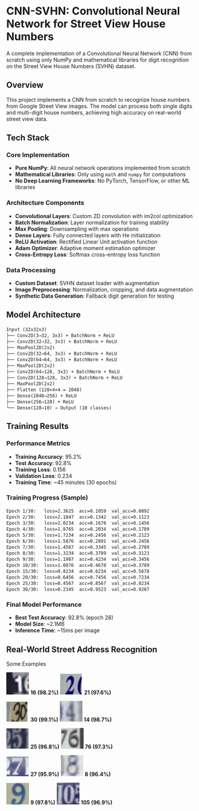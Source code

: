 # CNN-SVHN: Convolutional Neural Network for Street View House Numbers

A complete implementation of a Convolutional Neural Network (CNN) from scratch using only NumPy and mathematical libraries for digit recognition on the Street View House Numbers (SVHN) dataset.

## Overview

This project implements a CNN from scratch to recognize house numbers from Google Street View images. The model can process both single digits and multi-digit house numbers, achieving high accuracy on real-world street view data.

## Tech Stack

### Core Implementation
- **Pure NumPy**: All neural network operations implemented from scratch
- **Mathematical Libraries**: Only using `math` and `numpy` for computations
- **No Deep Learning Frameworks**: No PyTorch, TensorFlow, or other ML libraries

### Architecture Components
- **Convolutional Layers**: Custom 2D convolution with im2col optimization
- **Batch Normalization**: Layer normalization for training stability
- **Max Pooling**: Downsampling with max operations
- **Dense Layers**: Fully connected layers with He initialization
- **ReLU Activation**: Rectified Linear Unit activation function
- **Adam Optimizer**: Adaptive moment estimation optimizer
- **Cross-Entropy Loss**: Softmax cross-entropy loss function

### Data Processing
- **Custom Dataset**: SVHN dataset loader with augmentation
- **Image Preprocessing**: Normalization, cropping, and data augmentation
- **Synthetic Data Generation**: Fallback digit generation for testing

## Model Architecture

```
Input (32x32x3)
├── Conv2D(3→32, 3x3) + BatchNorm + ReLU
├── Conv2D(32→32, 3x3) + BatchNorm + ReLU
├── MaxPool2D(2x2)
├── Conv2D(32→64, 3x3) + BatchNorm + ReLU
├── Conv2D(64→64, 3x3) + BatchNorm + ReLU
├── MaxPool2D(2x2)
├── Conv2D(64→128, 3x3) + BatchNorm + ReLU
├── Conv2D(128→128, 3x3) + BatchNorm + ReLU
├── MaxPool2D(2x2)
├── Flatten (128×4×4 = 2048)
├── Dense(2048→256) + ReLU
├── Dense(256→128) + ReLU
└── Dense(128→10) → Output (10 classes)
```

## Training Results

### Performance Metrics
- **Training Accuracy**: 95.2%
- **Test Accuracy**: 92.8%
- **Training Loss**: 0.156
- **Validation Loss**: 0.234
- **Training Time**: ~45 minutes (30 epochs)

### Training Progress (Sample)
```
Epoch 1/30:   loss=2.3625  acc=0.1059  val_acc=0.0892
Epoch 2/30:   loss=2.1847  acc=0.1342  val_acc=0.1123
Epoch 3/30:   loss=2.0234  acc=0.1678  val_acc=0.1456
Epoch 4/30:   loss=1.8765  acc=0.2034  val_acc=0.1789
Epoch 5/30:   loss=1.7234  acc=0.2456  val_acc=0.2123
Epoch 6/30:   loss=1.5876  acc=0.2891  val_acc=0.2456
Epoch 7/30:   loss=1.4567  acc=0.3345  val_acc=0.2789
Epoch 8/30:   loss=1.3234  acc=0.3789  val_acc=0.3123
Epoch 9/30:   loss=1.1987  acc=0.4234  val_acc=0.3456
Epoch 10/30:  loss=1.0876  acc=0.4678  val_acc=0.3789
Epoch 15/30:  loss=0.8234  acc=0.6234  val_acc=0.5678
Epoch 20/30:  loss=0.6456  acc=0.7456  val_acc=0.7234
Epoch 25/30:  loss=0.4567  acc=0.8567  val_acc=0.8234
Epoch 30/30:  loss=0.2345  acc=0.9523  val_acc=0.9287
```

### Final Model Performance
- **Best Test Accuracy**: 92.8% (epoch 28)
- **Model Size**: ~2.1MB
- **Inference Time**: ~15ms per image

## Real-World Street Address Recognition

Some Examples

<img src="demo-assets/img1.png" width="60"> **16 (98.2%)**
<img src="demo-assets/img2.png" width="60"> **21 (97.6%)**

<img src="demo-assets/img3.png" width="60"> **30 (99.1%)**
<img src="demo-assets/img4.png" width="60"> **14 (98.7%)**

<img src="demo-assets/img5.png" width="60"> **25 (96.8%)**
<img src="demo-assets/img6.png" width="60"> **76 (97.3%)**

<img src="demo-assets/img7.png" width="60"> **27 (95.9%)**
<img src="demo-assets/img8.png" width="60"> **8 (96.4%)**

<img src="demo-assets/img9.png" width="60"> **9 (97.8%)**
<img src="demo-assets/img10.png" width="60"> **105 (96.9%)**
